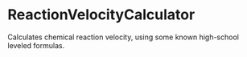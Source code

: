 # ReactionVelocityCalculator
Calculates chemical reaction velocity, using some known high-school leveled formulas.
